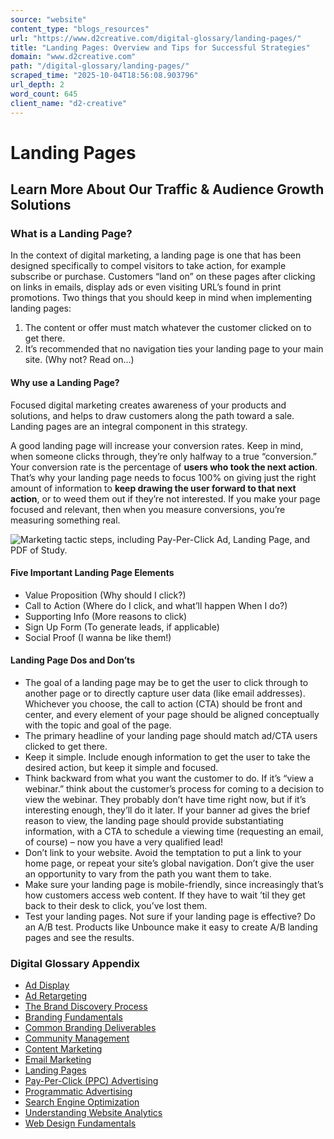 ```yaml
---
source: "website"
content_type: "blogs_resources"
url: "https://www.d2creative.com/digital-glossary/landing-pages/"
title: "Landing Pages: Overview and Tips for Successful Strategies"
domain: "www.d2creative.com"
path: "/digital-glossary/landing-pages/"
scraped_time: "2025-10-04T18:56:08.903796"
url_depth: 2
word_count: 645
client_name: "d2-creative"
---
```


# Landing Pages

## Learn More About Our Traffic & Audience Growth Solutions

### What is a Landing Page?

In the context of digital marketing, a landing page is one that has been designed specifically to compel visitors to take action, for example subscribe or purchase. Customers “land on” on these pages after clicking on links in emails, display ads or even visiting URL’s found in print promotions. Two things that you should keep in mind when implementing landing pages:

1.  The content or offer must match whatever the customer clicked on to get there.
2.  It’s recommended that no navigation ties your landing page to your main site. (Why not? Read on…)

#### Why use a Landing Page?

Focused digital marketing creates awareness of your products and solutions, and helps to draw customers along the path toward a sale. Landing pages are an integral component in this strategy.

A good landing page will increase your conversion rates. Keep in mind, when someone clicks through, they’re only halfway to a true “conversion.” Your conversion rate is the percentage of **users who took the next action**. That’s why your landing page needs to focus 100% on giving just the right amount of information to **keep drawing the user forward to that next action**, or to weed them out if they’re not interested. If you make your page focused and relevant, then when you measure conversions, you’re measuring something real.

![Marketing tactic steps, including Pay-Per-Click Ad, Landing Page, and PDF of Study.](https://www.d2creative.com/wp-content/uploads/2022/03/d2_tactic_graphic.png)

#### Five Important Landing Page Elements

*   Value Proposition (Why should I click?)
*   Call to Action (Where do I click, and what’ll happen When I do?)
*   Supporting Info (More reasons to click)
*   Sign Up Form (To generate leads, if applicable)
*   Social Proof (I wanna be like them!)

#### Landing Page Dos and Don’ts

*   The goal of a landing page may be to get the user to click through to another page or to directly capture user data (like email addresses). Whichever you choose, the call to action (CTA) should be front and center, and every element of your page should be aligned conceptually with the topic and goal of the page.
*   The primary headline of your landing page should match ad/CTA users clicked to get there.
*   Keep it simple. Include enough information to get the user to take the desired action, but keep it simple and focused.
*   Think backward from what you want the customer to do. If it’s “view a webinar.” think about the customer’s process for coming to a decision to view the webinar. They probably don’t have time right now, but if it’s interesting enough, they’ll do it later. If your banner ad gives the brief reason to view, the landing page should provide substantiating information, with a CTA to schedule a viewing time (requesting an email, of course) – now you have a very qualified lead!
*   Don’t link to your website. Avoid the temptation to put a link to your home page, or repeat your site’s global navigation. Don’t give the user an opportunity to vary from the path you want them to take.
*   Make sure your landing page is mobile-friendly, since increasingly that’s how customers access web content. If they have to wait ’til they get back to their desk to click, you’ve lost them.
*   Test your landing pages. Not sure if your landing page is effective? Do an A/B test. Products like Unbounce make it easy to create A/B landing pages and see the results.

### Digital Glossary Appendix

*   [Ad Display](https://www.d2creative.com/digital-glossary/ad-display/)
*   [Ad Retargeting](https://www.d2creative.com/digital-glossary/ad-retargeting/)
*   [The Brand Discovery Process](https://www.d2creative.com/digital-glossary/brand-discovery/)
*   [Branding Fundamentals](https://www.d2creative.com/digital-glossary/branding-fundamentals/)
*   [Common Branding Deliverables](https://www.d2creative.com/digital-glossary/branding-deliverables/)
*   [Community Management](https://www.d2creative.com/digital-glossary/community-management/)
*   [Content Marketing](https://www.d2creative.com/digital-glossary/content-marketing/)
*   [Email Marketing](https://www.d2creative.com/digital-glossary/email-marketing/)
*   [Landing Pages](https://www.d2creative.com/digital-glossary/landing-pages/)
*   [Pay-Per-Click (PPC) Advertising](https://www.d2creative.com/digital-glossary/pay-per-click-advertising/)
*   [Programmatic Advertising](https://www.d2creative.com/digital-glossary/programmatic-advertising/)
*   [Search Engine Optimization](https://www.d2creative.com/digital-glossary/search-engine-optimization/)
*   [Understanding Website Analytics](https://www.d2creative.com/digital-glossary/understanding-website-analytics/)
*   [Web Design Fundamentals](https://www.d2creative.com/digital-glossary/web-design-fundamentals/)